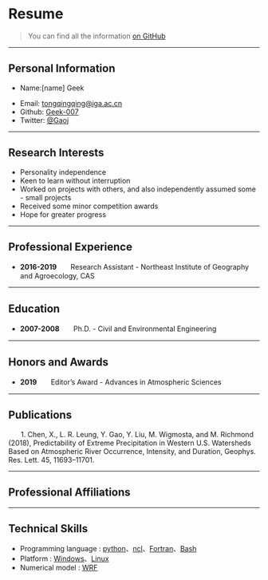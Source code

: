 # Resume

> You can find all the information [on GitHub](https://github.com/geek-007)

---

## Personal Information
<!-- Phone: [158xxxxxxx](tel://15848) -->
* Name:[name] Geek
- Email: <tongqingqing@iga.ac.cn>
- Github: [Geek-007](http://github.com/Geek-007)
- Twitter: [@Gaoj](https://twitter.com/Gaoj_love)


---
## Research Interests
- Personality independence
- Keen to learn without interruption
- Worked on projects with others, and also independently assumed some - small projects
- Received some minor competition awards
- Hope for greater progress


---
## Professional Experience
- **2016-2019**　　Research Assistant - Northeast Institute of Geography and Agroecology, CAS


---
## Education
- **2007-2008**　　Ph.D. - Civil and Environmental Engineering 


---
## Honors and Awards
- **2019**　　Editor’s Award - Advances in Atmospheric Sciences 


---
## Publications
&ensp;&ensp;&ensp; 1.	Chen, X., L. R. Leung, Y. Gao, Y. Liu, M. Wigmosta, and M. Richmond (2018), Predictability of Extreme Precipitation in Western U.S. Watersheds Based on Atmospheric River Occurrence, Intensity, and Duration, Geophys. Res. Lett. 45, 11693–11701.


---
## Professional Affiliations

---
## Technical Skills
 - Programming language : [python](https://www.python.org/)、[ncl](http://www.ncl.ucar.edu/)、[Fortran](https://www.fortran.com/)、[Bash](https://www.gnu.org/software/bash/)
 - Platform : [Windows](https://www.microsoft.com/zh-cn/windows/)、[Linux](https://www.linux.org/)
 - Numerical model : [WRF](http://www2.mmm.ucar.edu/wrf/users/)


